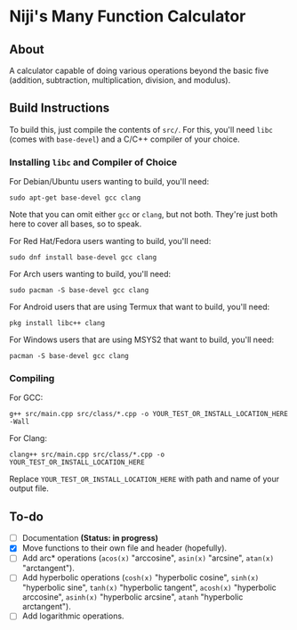 # Niji's Many Function Calculator

## About

A calculator capable of doing various operations beyond the basic five (addition, subtraction, multiplication, division, and modulus).

## Build Instructions

To build this, just compile the contents of `src/`.
For this, you'll need `libc` (comes with `base-devel`) and a C/C++ compiler of your choice.

### Installing `libc` and Compiler of Choice

For Debian/Ubuntu users wanting to build, you'll need:
```
sudo apt-get base-devel gcc clang
```
Note that you can omit either `gcc` or  `clang`, but not both.
They're just both here to cover all bases, so to speak.

For Red Hat/Fedora users wanting to build, you'll need:
```
sudo dnf install base-devel gcc clang
```

For Arch users wanting to build, you'll need:
```
sudo pacman -S base-devel gcc clang
```

For Android users that are using Termux that want to build, you'll need:
```
pkg install libc++ clang
```

For Windows users that are using MSYS2 that want to build, you'll need:
```
pacman -S base-devel gcc clang
```

### Compiling

For GCC:
```
g++ src/main.cpp src/class/*.cpp -o YOUR_TEST_OR_INSTALL_LOCATION_HERE -Wall
```

For Clang:
```
clang++ src/main.cpp src/class/*.cpp -o YOUR_TEST_OR_INSTALL_LOCATION_HERE
```

Replace `YOUR_TEST_OR_INSTALL_LOCATION_HERE` with path and name of your output file.

## To-do

- [ ] Documentation **(Status: in progress)**
- [x] Move functions to their own file and header (hopefully).
- [ ] Add arc* operations (`acos(x)` "arccosine", `asin(x)` "arcsine", `atan(x)` "arctangent").
- [ ] Add hyperbolic operations (`cosh(x)` "hyperbolic cosine", `sinh(x)` "hyperbolic sine", `tanh(x)` "hyperbolic tangent", `acosh(x)` "hyperbolic arccosine", `asinh(x)` "hyperbolic arcsine", `atanh` "hyperbolic arctangent").
- [ ] Add logarithmic operations.
